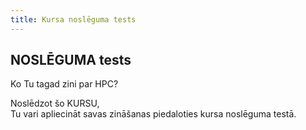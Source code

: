 ```yaml
---
title: Kursa noslēguma tests
---
```



## NOSLĒGUMA tests

Ko Tu tagad zini par HPC?

Noslēdzot šo KURSU,  
Tu vari apliecināt savas zināšanas piedaloties kursa noslēguma testā.  

```attention-recommendation {label: "Kursa noslēguma pārbaudījumam vari peikļūt reģistrejoties ar saiti lapas augšējā labajā stūrī"}
```
